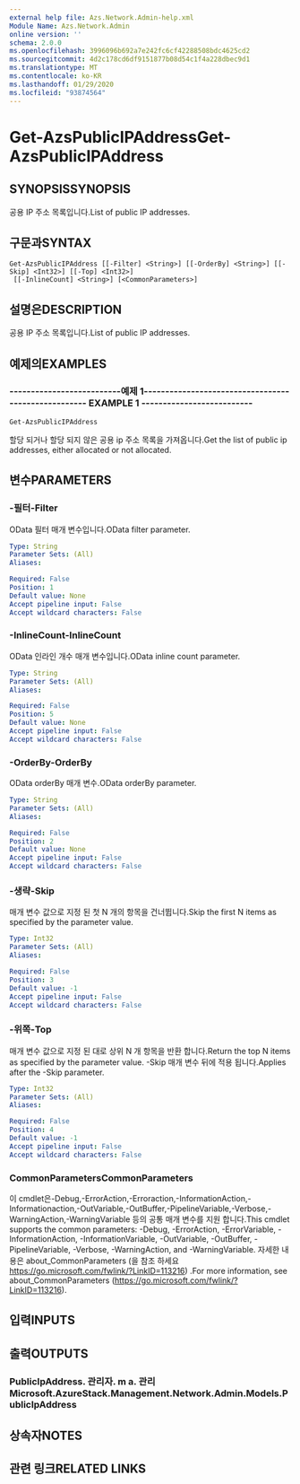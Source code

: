 ```yaml
---
external help file: Azs.Network.Admin-help.xml
Module Name: Azs.Network.Admin
online version: ''
schema: 2.0.0
ms.openlocfilehash: 3996096b692a7e242fc6cf42288508bdc4625cd2
ms.sourcegitcommit: 4d2c178cd6df9151877b08d54c1f4a228dbec9d1
ms.translationtype: MT
ms.contentlocale: ko-KR
ms.lasthandoff: 01/29/2020
ms.locfileid: "93874564"
---
```

# <span data-ttu-id="5abd0-101">Get-AzsPublicIPAddress</span><span class="sxs-lookup"><span data-stu-id="5abd0-101">Get-AzsPublicIPAddress</span></span>

## <span data-ttu-id="5abd0-102">SYNOPSIS</span><span class="sxs-lookup"><span data-stu-id="5abd0-102">SYNOPSIS</span></span>
<span data-ttu-id="5abd0-103">공용 IP 주소 목록입니다.</span><span class="sxs-lookup"><span data-stu-id="5abd0-103">List of public IP addresses.</span></span>

## <span data-ttu-id="5abd0-104">구문과</span><span class="sxs-lookup"><span data-stu-id="5abd0-104">SYNTAX</span></span>

```
Get-AzsPublicIPAddress [[-Filter] <String>] [[-OrderBy] <String>] [[-Skip] <Int32>] [[-Top] <Int32>]
 [[-InlineCount] <String>] [<CommonParameters>]
```

## <span data-ttu-id="5abd0-105">설명은</span><span class="sxs-lookup"><span data-stu-id="5abd0-105">DESCRIPTION</span></span>
<span data-ttu-id="5abd0-106">공용 IP 주소 목록입니다.</span><span class="sxs-lookup"><span data-stu-id="5abd0-106">List of public IP addresses.</span></span>

## <span data-ttu-id="5abd0-107">예제의</span><span class="sxs-lookup"><span data-stu-id="5abd0-107">EXAMPLES</span></span>

### <span data-ttu-id="5abd0-108">--------------------------예제 1--------------------------</span><span class="sxs-lookup"><span data-stu-id="5abd0-108">-------------------------- EXAMPLE 1 --------------------------</span></span>
```
Get-AzsPublicIPAddress
```

<span data-ttu-id="5abd0-109">할당 되거나 할당 되지 않은 공용 ip 주소 목록을 가져옵니다.</span><span class="sxs-lookup"><span data-stu-id="5abd0-109">Get the list of public ip addresses, either allocated or not allocated.</span></span>

## <span data-ttu-id="5abd0-110">변수</span><span class="sxs-lookup"><span data-stu-id="5abd0-110">PARAMETERS</span></span>

### <span data-ttu-id="5abd0-111">-필터</span><span class="sxs-lookup"><span data-stu-id="5abd0-111">-Filter</span></span>
<span data-ttu-id="5abd0-112">OData 필터 매개 변수입니다.</span><span class="sxs-lookup"><span data-stu-id="5abd0-112">OData filter parameter.</span></span>

```yaml
Type: String
Parameter Sets: (All)
Aliases: 

Required: False
Position: 1
Default value: None
Accept pipeline input: False
Accept wildcard characters: False
```

### <span data-ttu-id="5abd0-113">-InlineCount</span><span class="sxs-lookup"><span data-stu-id="5abd0-113">-InlineCount</span></span>
<span data-ttu-id="5abd0-114">OData 인라인 개수 매개 변수입니다.</span><span class="sxs-lookup"><span data-stu-id="5abd0-114">OData inline count parameter.</span></span>

```yaml
Type: String
Parameter Sets: (All)
Aliases: 

Required: False
Position: 5
Default value: None
Accept pipeline input: False
Accept wildcard characters: False
```

### <span data-ttu-id="5abd0-115">-OrderBy</span><span class="sxs-lookup"><span data-stu-id="5abd0-115">-OrderBy</span></span>
<span data-ttu-id="5abd0-116">OData orderBy 매개 변수.</span><span class="sxs-lookup"><span data-stu-id="5abd0-116">OData orderBy parameter.</span></span>

```yaml
Type: String
Parameter Sets: (All)
Aliases: 

Required: False
Position: 2
Default value: None
Accept pipeline input: False
Accept wildcard characters: False
```

### <span data-ttu-id="5abd0-117">-생략</span><span class="sxs-lookup"><span data-stu-id="5abd0-117">-Skip</span></span>
<span data-ttu-id="5abd0-118">매개 변수 값으로 지정 된 첫 N 개의 항목을 건너뜁니다.</span><span class="sxs-lookup"><span data-stu-id="5abd0-118">Skip the first N items as specified by the parameter value.</span></span>

```yaml
Type: Int32
Parameter Sets: (All)
Aliases: 

Required: False
Position: 3
Default value: -1
Accept pipeline input: False
Accept wildcard characters: False
```

### <span data-ttu-id="5abd0-119">-위쪽</span><span class="sxs-lookup"><span data-stu-id="5abd0-119">-Top</span></span>
<span data-ttu-id="5abd0-120">매개 변수 값으로 지정 된 대로 상위 N 개 항목을 반환 합니다.</span><span class="sxs-lookup"><span data-stu-id="5abd0-120">Return the top N items as specified by the parameter value.</span></span>
<span data-ttu-id="5abd0-121">-Skip 매개 변수 뒤에 적용 됩니다.</span><span class="sxs-lookup"><span data-stu-id="5abd0-121">Applies after the -Skip parameter.</span></span>

```yaml
Type: Int32
Parameter Sets: (All)
Aliases: 

Required: False
Position: 4
Default value: -1
Accept pipeline input: False
Accept wildcard characters: False
```

### <span data-ttu-id="5abd0-122">CommonParameters</span><span class="sxs-lookup"><span data-stu-id="5abd0-122">CommonParameters</span></span>
<span data-ttu-id="5abd0-123">이 cmdlet은-Debug,-ErrorAction,-Erroraction,-InformationAction,-Informationaction,-OutVariable,-OutBuffer,-PipelineVariable,-Verbose,-WarningAction,-WarningVariable 등의 공통 매개 변수를 지원 합니다.</span><span class="sxs-lookup"><span data-stu-id="5abd0-123">This cmdlet supports the common parameters: -Debug, -ErrorAction, -ErrorVariable, -InformationAction, -InformationVariable, -OutVariable, -OutBuffer, -PipelineVariable, -Verbose, -WarningAction, and -WarningVariable.</span></span> <span data-ttu-id="5abd0-124">자세한 내용은 about_CommonParameters (을 참조 하세요 https://go.microsoft.com/fwlink/?LinkID=113216) .</span><span class="sxs-lookup"><span data-stu-id="5abd0-124">For more information, see about_CommonParameters (https://go.microsoft.com/fwlink/?LinkID=113216).</span></span>

## <span data-ttu-id="5abd0-125">입력</span><span class="sxs-lookup"><span data-stu-id="5abd0-125">INPUTS</span></span>

## <span data-ttu-id="5abd0-126">출력</span><span class="sxs-lookup"><span data-stu-id="5abd0-126">OUTPUTS</span></span>

### <span data-ttu-id="5abd0-127">PublicIpAddress. 관리자. m a. 관리</span><span class="sxs-lookup"><span data-stu-id="5abd0-127">Microsoft.AzureStack.Management.Network.Admin.Models.PublicIpAddress</span></span>

## <span data-ttu-id="5abd0-128">상속자</span><span class="sxs-lookup"><span data-stu-id="5abd0-128">NOTES</span></span>

## <span data-ttu-id="5abd0-129">관련 링크</span><span class="sxs-lookup"><span data-stu-id="5abd0-129">RELATED LINKS</span></span>

